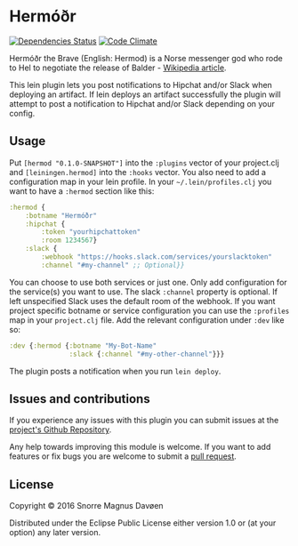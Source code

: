 # Hermóðr

[![Dependencies Status](https://jarkeeper.com/snorremd/hermod/status.svg)](https://jarkeeper.com/snorremd/hermod)
[![Code Climate](https://codeclimate.com/github/Snorremd/hermod/badges/gpa.svg)](https://codeclimate.com/github/Snorremd/hermod)

Hermóðr the Brave (English: Hermod) is a Norse messenger god who rode to Hel to
negotiate the release of Balder -
[Wikipedia article](https://en.wikipedia.org/wiki/Herm%C3%B3%C3%B0r).

This lein plugin lets you post notifications to Hipchat and/or Slack when
deploying an artifact. If lein deploys an artifact successfully the plugin will
attempt to post a notification to Hipchat and/or Slack depending on your config.

## Usage

Put `[hermod "0.1.0-SNAPSHOT"]` into the `:plugins` vector of your project.clj
and `[leiningen.hermod]` into the `:hooks` vector. You also need to add a
configuration map in your lein profile. In your `~/.lein/profiles.clj` you want
to have a `:hermod` section like this:

```clojure
:hermod {
    :botname "Hermóðr"
    :hipchat {
        :token "yourhipchattoken"
        :room 1234567}
    :slack {
        :webhook "https://hooks.slack.com/services/yourslacktoken"
        :channel "#my-channel" ;; Optional}}
```

You can choose to use both services or just one. Only add configuration for the
service(s) you want to use. The slack `:channel` property is optional. If left
unspecified Slack uses the default room of the webhook. If you want project
specific botname or service configuration you can use the `:profiles` map in
your `project.clj` file. Add the relevant configuration under `:dev` like so:

```clojure
:dev {:hermod {:botname "My-Bot-Name"
               :slack {:channel "#my-other-channel"}}}
```

The plugin posts a notification when you run `lein deploy`.


## Issues and contributions

If you experience any issues with this plugin you can submit issues at the
[project's Github Repository](https://github.com/Snorremd/hermod/issues).

Any help towards improving this module is welcome. If you want to add features
or fix bugs you are welcome to submit a
[pull request](https://github.com/Snorremd/hermod/pulls).


## License

Copyright © 2016 Snorre Magnus Davøen

Distributed under the Eclipse Public License either version 1.0 or (at
your option) any later version.
